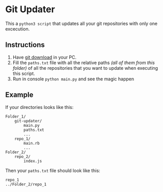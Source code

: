 # Git Updater

This a `python3 script` that updates all your git repositories with only one excecution.

## Instructions

1. Have [git download](https://git-scm.com/downloads) in your PC.
2. Fill the `paths.txt` file with all the relative paths *(all of them from this folder)* of all the repositories that you want to update when executing this script.
3. Run in console `python main.py` and see the magic happen

## Example

If your directories looks like this:

```MD
Folder_1/
    git-updater/
        main.py
        paths.txt
        ...
    repo_1/
        main.rb
        ...
Folder_2/
    repo_2/
        index.js
```

Then your `paths.txt` file should look like this:

```MD
repo_1
../Folder_2/repo_1
```
